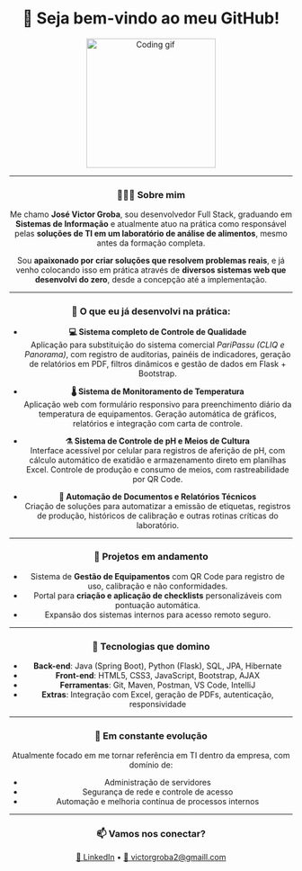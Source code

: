 <div align="center">

<h1>🚀 Seja bem-vindo ao meu GitHub!</h1>

<img src="https://media4.giphy.com/media/v1.Y2lkPTc5MGI3NjExbGZmbGdvM2t5cW9jbjNsaTFsMG05NnNmaXR3ZTQxODZzZ3N5dWhkMSZlcD12MV9pbnRlcm5hbF9naWZfYnlfaWQmY3Q9Zw/SWoSkN6DxTszqIKEqv/giphy.gif" height="230" alt="Coding gif" />

---

### 👨🏽‍💻 Sobre mim

Me chamo **José Victor Groba**, sou desenvolvedor Full Stack, graduando em **Sistemas de Informação** e atualmente atuo na prática como responsável pelas **soluções de TI em um laboratório de análise de alimentos**, mesmo antes da formação completa.  

Sou **apaixonado por criar soluções que resolvem problemas reais**, e já venho colocando isso em prática através de **diversos sistemas web que desenvolvi do zero**, desde a concepção até a implementação.

---

### 🔧 O que eu já desenvolvi na prática:

- **💻 Sistema completo de Controle de Qualidade**  
  Aplicação para substituição do sistema comercial *PariPassu (CLIQ e Panorama)*, com registro de auditorias, painéis de indicadores, geração de relatórios em PDF, filtros dinâmicos e gestão de dados em Flask + Bootstrap.

- **🌡️ Sistema de Monitoramento de Temperatura**  
  Aplicação web com formulário responsivo para preenchimento diário da temperatura de equipamentos. Geração automática de gráficos, relatórios e integração com carta de controle.

- **⚗️ Sistema de Controle de pH e Meios de Cultura**  
  Interface acessível por celular para registros de aferição de pH, com cálculo automático de exatidão e armazenamento direto em planilhas Excel. Controle de produção e consumo de meios, com rastreabilidade por QR Code.

- **🧾 Automação de Documentos e Relatórios Técnicos**  
  Criação de soluções para automatizar a emissão de etiquetas, registros de produção, históricos de calibração e outras rotinas críticas do laboratório.

---

### 🚧 Projetos em andamento

- Sistema de **Gestão de Equipamentos** com QR Code para registro de uso, calibração e não conformidades.  
- Portal para **criação e aplicação de checklists** personalizáveis com pontuação automática.  
- Expansão dos sistemas internos para acesso remoto seguro.

---

### 🧠 Tecnologias que domino

- **Back-end**: Java (Spring Boot), Python (Flask), SQL, JPA, Hibernate  
- **Front-end**: HTML5, CSS3, JavaScript, Bootstrap, AJAX  
- **Ferramentas**: Git, Maven, Postman, VS Code, IntelliJ  
- **Extras**: Integração com Excel, geração de PDFs, autenticação, responsividade

---

### 🌱 Em constante evolução

Atualmente focado em me tornar referência em TI dentro da empresa, com domínio de:

- Administração de servidores
- Segurança de rede e controle de acesso
- Automação e melhoria contínua de processos internos

---

### 📫 Vamos nos conectar?

<a href="https://www.linkedin.com/in/jos%C3%A9victorgroba/?originalSubdomain=br" target="_blank">🔗 LinkedIn</a> • <a href="mailto:victorgroba2@gmail.com">📧 victorgroba2@gmaill.com</a>

</div>
